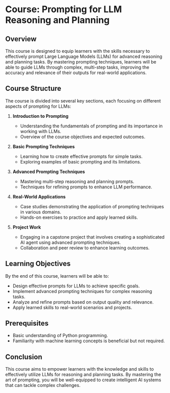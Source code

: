 # Course: Prompting for LLM Reasoning and Planning

## Overview
This course is designed to equip learners with the skills necessary to effectively prompt Large Language Models (LLMs) for advanced reasoning and planning tasks. By mastering prompting techniques, learners will be able to guide LLMs through complex, multi-step tasks, improving the accuracy and relevance of their outputs for real-world applications.

## Course Structure
The course is divided into several key sections, each focusing on different aspects of prompting for LLMs:

1. **Introduction to Prompting**
   - Understanding the fundamentals of prompting and its importance in working with LLMs.
   - Overview of the course objectives and expected outcomes.

2. **Basic Prompting Techniques**
   - Learning how to create effective prompts for simple tasks.
   - Exploring examples of basic prompting and its limitations.

3. **Advanced Prompting Techniques**
   - Mastering multi-step reasoning and planning prompts.
   - Techniques for refining prompts to enhance LLM performance.

4. **Real-World Applications**
   - Case studies demonstrating the application of prompting techniques in various domains.
   - Hands-on exercises to practice and apply learned skills.

5. **Project Work**
   - Engaging in a capstone project that involves creating a sophisticated AI agent using advanced prompting techniques.
   - Collaboration and peer review to enhance learning outcomes.

## Learning Objectives
By the end of this course, learners will be able to:
- Design effective prompts for LLMs to achieve specific goals.
- Implement advanced prompting techniques for complex reasoning tasks.
- Analyze and refine prompts based on output quality and relevance.
- Apply learned skills to real-world scenarios and projects.

## Prerequisites
- Basic understanding of Python programming.
- Familiarity with machine learning concepts is beneficial but not required.

## Conclusion
This course aims to empower learners with the knowledge and skills to effectively utilize LLMs for reasoning and planning tasks. By mastering the art of prompting, you will be well-equipped to create intelligent AI systems that can tackle complex challenges.


